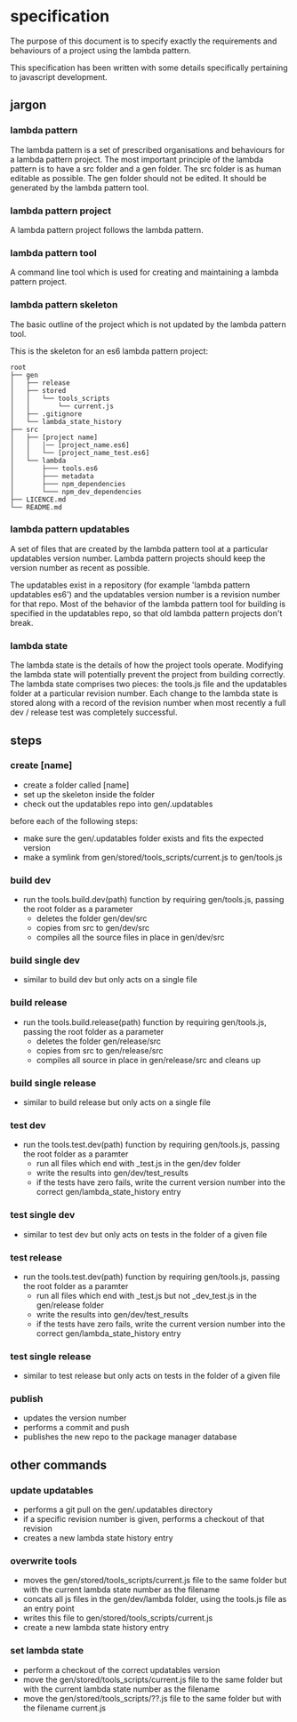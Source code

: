 # specification

The purpose of this document is to specify exactly the requirements and
behaviours of a project using the lambda pattern.

This specification has been written with some details specifically pertaining to
javascript development.

## jargon

### lambda pattern

The lambda pattern is a set of prescribed organisations and behaviours for a
lambda pattern project. The most important principle of the lambda pattern is to
have a src folder and a gen folder. The src folder is as human editable as
possible. The gen folder should not be edited. It should be generated by the
lambda pattern tool.

### lambda pattern project

A lambda pattern project follows the lambda pattern.

### lambda pattern tool

A command line tool which is used for creating and maintaining a lambda pattern
project.

### lambda pattern skeleton

The basic outline of the project which is not updated by the lambda pattern
tool.

This is the skeleton for an es6 lambda pattern project:

```
root
├── gen
│   ├── release
│   ├── stored
│   │   └── tools_scripts
│   │       └── current.js
│   ├── .gitignore
│   └── lambda_state_history
├── src
│   ├── [project name]
│   │   │── [project_name.es6]
│   │   └── [project_name_test.es6]
│   └── lambda
│       ├─── tools.es6
│       ├─── metadata
│       ├─── npm_dependencies
│       └─── npm_dev_dependencies
├── LICENCE.md
└── README.md
```

### lambda pattern updatables

A set of files that are created by the lambda pattern tool at a particular
updatables version number. Lambda pattern projects should keep the version
number as recent as possible.

The updatables exist in a repository (for example 'lambda pattern updatables
es6') and the updatables version number is a revision number for that repo. Most
of the behavior of the lambda pattern tool for building is specified in the
updatables repo, so that old lambda pattern projects don't break.

### lambda state

The lambda state is the details of how the project tools operate. Modifying the
lambda state will potentially prevent the project from building correctly. The
lambda state comprises two pieces: the tools.js file and the updatables folder
at a particular revision number. Each change to the lambda state is stored along
with a record of the revision number when most recently a full dev / release
test was completely successful.

## steps

### create [name]

* create a folder called [name]
* set up the skeleton inside the folder
* check out the updatables repo into gen/.updatables

before each of the following steps:
* make sure the gen/.updatables folder exists and fits the expected version
* make a symlink from gen/stored/tools_scripts/current.js to
    gen/tools.js

### build dev
* run the tools.build.dev(path) function by requiring gen/tools.js, passing the root
    folder as a parameter
    * deletes the folder gen/dev/src
    * copies from src to gen/dev/src
    * compiles all the source files in place in gen/dev/src

### build single dev
* similar to build dev but only acts on a single file

### build release
* run the tools.build.release(path) function by requiring gen/tools.js, passing
    the root folder as a parameter
    * deletes the folder gen/release/src
    * copies from src to gen/release/src
    * compiles all source in place in gen/release/src and cleans up

### build single release
* similar to build release but only acts on a single file

### test dev
* run the tools.test.dev(path) function by requiring gen/tools.js, passing the
    root folder as a paramter
    * run all files which end with \_test.js in the gen/dev folder
    * write the results into gen/dev/test_results
    * if the tests have zero fails, write the current version number into the
        correct gen/lambda_state_history entry

### test single dev
* similar to test dev but only acts on tests in the folder of a given file

### test release
* run the tools.test.dev(path) function by requiring gen/tools.js, passing the
    root folder as a paramter
    * run all files which end with \_test.js but not \_dev_test.js in the
        gen/release folder
    * write the results into gen/dev/test_results
    * if the tests have zero fails, write the current version number into the
        correct gen/lambda_state_history entry

### test single release
* similar to test release but only acts on tests in the folder of a given file

### publish
* updates the version number
* performs a commit and push
* publishes the new repo to the package manager database

## other commands

### update updatables
* performs a git pull on the gen/.updatables directory
* if a specific revision number is given, performs a checkout of that revision
* creates a new lambda state history entry

### overwrite tools
* moves the gen/stored/tools_scripts/current.js file to the same folder but
    with the current lambda state number as the filename
* concats all js files in the gen/dev/lambda folder, using the tools.js file as
    an entry point
* writes this file to gen/stored/tools_scripts/current.js
* create a new lambda state history entry

### set lambda state
* perform a checkout of the correct updatables version
* move the gen/stored/tools_scripts/current.js file to the same folder but with
    the current lambda state number as the filename
* move the gen/stored/tools_scripts/??.js file to the same folder but with the
    filename current.js
